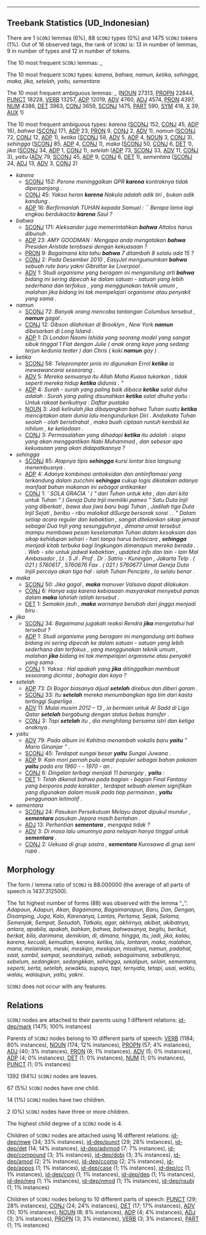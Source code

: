 

--------------------------------------------------------------------------------

## Treebank Statistics (UD_Indonesian)

There are 1 `SCONJ` lemmas (6%), 88 `SCONJ` types (0%) and 1475 `SCONJ` tokens (1%).
Out of 16 observed tags, the rank of `SCONJ` is: 13 in number of lemmas, 9 in number of types and 12 in number of tokens.

The 10 most frequent `SCONJ` lemmas: <em>_</em>

The 10 most frequent `SCONJ` types:  <em>karena, bahwa, namun, ketika, sehingga, maka, jika, setelah, yaitu, sementara</em>

The 10 most frequent ambiguous lemmas: <em>_</em> ([NOUN]() 27313, [PROPN]() 22844, [PUNCT]() 18228, [VERB]() 13257, [ADP]() 12019, [ADV]() 4760, [ADJ]() 4574, [PRON]() 4397, [NUM]() 4386, [DET]() 3963, [CONJ]() 3659, [SCONJ]() 1475, [PART]() 590, [SYM]() 418, [X]() 39, [AUX]() 1)

The 10 most frequent ambiguous types:  <em>karena</em> ([SCONJ]() 152, [CONJ]() 45, [ADP]() 16), <em>bahwa</em> ([SCONJ]() 171, [ADP]() 23, [PRON]() 9, [CONJ]() 2, [ADV]() 1), <em>namun</em> ([SCONJ]() 72, [CONJ]() 12, [ADP]() 1), <em>ketika</em> ([SCONJ]() 58, [ADV]() 5, [ADP]() 4, [NOUN]() 3, [CONJ]() 3), <em>sehingga</em> ([SCONJ]() 85, [ADP]() 4, [CONJ]() 1), <em>maka</em> ([SCONJ]() 50, [CONJ]() 6, [DET]() 1), <em>jika</em> ([SCONJ]() 34, [ADP]() 1, [CONJ]() 1), <em>setelah</em> ([ADP]() 73, [SCONJ]() 33, [ADV]() 11, [CONJ]() 3), <em>yaitu</em> ([ADV]() 79, [SCONJ]() 45, [ADP]() 9, [CONJ]() 6, [DET]() 1), <em>sementara</em> ([SCONJ]() 24, [ADJ]() 13, [ADV]() 3, [CONJ]() 2)


* <em>karena</em>
  * [SCONJ]() 152: <em>Perone meninggalkan QPR <b>karena</b> kontraknya tidak diperpanjang .</em>
  * [CONJ]() 45: <em>Yaksa heran <b>karena</b> Nakula adalah adik tiri , bukan adik kandung .</em>
  * [ADP]() 16: <em>Berfirmanlah TUHAN kepada Samuel : `` Berapa lama lagi engkau berdukacita <b>karena</b> Saul ?</em>
* <em>bahwa</em>
  * [SCONJ]() 171: <em>Aleksander juga memerintahkan <b>bahwa</b> Attalos harus dibunuh .</em>
  * [ADP]() 23: <em>AMY GOODMAN : Mengapa anda mengatakan <b>bahwa</b> Presiden Aristide terobsesi dengan kekuasaan ?</em>
  * [PRON]() 9: <em>Bagaimana kita tahu <b>bahwa</b> 7 ditambah 8 selalu ada 15 ?</em>
  * [CONJ]() 2: <em>Pada Desember 2010 , EasyJet mengumumkan <b>bahwa</b> sebuah rute baru yakni Gibraltar ke Liverpool .</em>
  * [ADV]() 1: <em>Studi organisme yang beragam ini mengandung arti <b>bahwa</b> bidang ini sering dipecah ke dalam satuan - satuan yang lebih sederhana dan terfokus , yang menggunakan teknik umum , malahan jika bidang ini tak mempelajari organisme atau penyakit yang sama .</em>
* <em>namun</em>
  * [SCONJ]() 72: <em>Banyak orang mencoba tantangan Columbus tersebut , <b>namun</b> gagal .</em>
  * [CONJ]() 12: <em>Gibson dilahirkan di Brooklyn , New York <b>namun</b> dibesarkan di Long Island .</em>
  * [ADP]() 1: <em>Di London Naomi Ishida yang seorang model yang sangat sibuk tinggal 1 Flat dengan Julie ( anak orang kaya yang sedang terjun kedunia teater ) dan Chris ( koki <b>namun</b> gay ) .</em>
* <em>ketika</em>
  * [SCONJ]() 58: <em>Teleprompter jenis ini digunakan Errol <b>ketika</b> ia mewawancarai seseorang .</em>
  * [ADV]() 5: <em>Mereka semuanya itu Allah Maha Kuasa tukarkan , tidak seperti mereka hidup <b>ketika</b> didunia . "</em>
  * [ADP]() 4: <em>Surah - surah yang paling baik dibaca <b>ketika</b> salat duha adalah : Surah yang paling disunahkan <b>ketika</b> salat dhuha yaitu : Untuk rakaat berikutnya : Daftar pustaka</em>
  * [NOUN]() 3: <em>Jadi kelirulah jika dibayangkan bahwa Tuhan suatu <b>ketika</b> menciptakan alam dunia lalu mengundurkan Diri . Andaikata Tuhan seolah - olah beristirahat , maka buah ciptaan runtuh kembali ke nihilum , ke ketiadaan .</em>
  * [CONJ]() 3: <em>Permasalahan yang dihadapi <b>ketika</b> itu adalah : siapa yang akan menggantikan Nabi Muhammad , dan sebesar apa kekuasaan yang akan didapatkannya ?</em>
* <em>sehingga</em>
  * [SCONJ]() 85: <em>Atapnya tipis <b>sehingga</b> kursi lontar bisa langsung menembusnya .</em>
  * [ADP]() 4: <em>Adanya kombinasi antioksidan dan antiinflamasi yang terkandung dalam zucchini <b>sehingga</b> cukup logis dikatakan adanya manfaat bahan makanan ini sebagai antikanker</em>
  * [CONJ]() 1: <em>' SOLA GRACIA ' ( " dari Tuhan untuk kita , dan dari kita untuk Tuhan " ) Gereja Duta Injil memiliki pameo " Satu Duta Injil yang diberkati , bawa dua jiwa baru bagi Tuhan , Jadilah tiga Duta Injil Sejati , beribu - ribu malaikat diSurga bersorak sorai . . " Dalam setiap acara reguler dan kebaktian , sangat ditekankan sikap jemaat sebagai Dua Injil yang sesungguhnya , dimana umat tersebut mampu membawa pesan keselamatan Tuhan dalam kesaksian dan sikap kehidupan sehari - hari tanpa harus berbicara , <b>sehingga</b> menjadi kitab terbuka bagi lingkungan dimanapun mereka berada . . . Web - site untuk jadwal kebaktian , updated info dan lain - lain Mal Ambasador , Lt . 5 Jl . Prof . Dr . Satrio - Kuningan , Jakarta Telp . ( 021 ) 5760617 , 5760676 Fax . ( 021 ) 5760677 Umat Gereja Duta Injili percaya akan tiga hal : ialah Tuhan Pencipta , Ia selalu benar .</em>
* <em>maka</em>
  * [SCONJ]() 50: <em>Jika gagal , <b>maka</b> manuver Valsava dapat dilakukan .</em>
  * [CONJ]() 6: <em>Hanya saja karena kebiasaan masyarakat menyebut panas dalam <b>maka</b> lahirlah istilah tersebut .</em>
  * [DET]() 1: <em>Semakin jauh , <b>maka</b> warnanya berubah dari jingga menjadi biru .</em>
* <em>jika</em>
  * [SCONJ]() 34: <em>Bagaimana jugakah reaksi Rendra <b>jika</b> mengetahui hal tersebut ?</em>
  * [ADP]() 1: <em>Studi organisme yang beragam ini mengandung arti bahwa bidang ini sering dipecah ke dalam satuan - satuan yang lebih sederhana dan terfokus , yang menggunakan teknik umum , malahan <b>jika</b> bidang ini tak mempelajari organisme atau penyakit yang sama .</em>
  * [CONJ]() 1: <em>Yaksa : Hal apakah yang <b>jika</b> ditinggalkan membuat seseorang dicintai , bahagia dan kaya ?</em>
* <em>setelah</em>
  * [ADP]() 73: <em>Di Bogor biasanya dijual <b>setelah</b> direbus dan diberi garam .</em>
  * [SCONJ]() 33: <em>Itu <b>setelah</b> mereka menumbangkan tiga tim dari kasta tertinggi Superliga .</em>
  * [ADV]() 11: <em>Mulai musim 2012 – 13 , ia bermain untuk Al Sadd di Liga Qatar <b>setelah</b> bergabung dengan status bebas transfer .</em>
  * [CONJ]() 3: <em>Tapi <b>setelah</b> itu , dia menghilang bersama istri dan ketiga anaknya .</em>
* <em>yaitu</em>
  * [ADV]() 79: <em>Pada album ini Kahitna menambah vokalis baru <b>yaitu</b> " Mario Ginanjar " .</em>
  * [SCONJ]() 45: <em>Terdapat sungai besar <b>yaitu</b> Sungai Juwana .</em>
  * [ADP]() 9: <em>Kain mori pernah pula amat populer sebagai bahan pakaian <b>yaitu</b> pada era 1960 - - 1970 - an .</em>
  * [CONJ]() 6: <em>Dingalan terbagi menjadi 11 barangay , <b>yaitu</b> :</em>
  * [DET]() 1: <em>Telah dikenal bahwa pada bagian - bagian Final Fantasy yang berporos pada karakter , terdapat sebuah elemen signifikan yang digunakan dalam musik pada tiap permainan , <b>yaitu</b> penggunaan leitmotif .</em>
* <em>sementara</em>
  * [SCONJ]() 24: <em>Pasukan Persekutuan Melayu dapat dipukul mundur , <b>sementara</b> pasukan Jepara masih bertahan .</em>
  * [ADJ]() 13: <em>Perhentian <b>sementara</b> , mengapa tidak ?</em>
  * [ADV]() 3: <em>Di masa lalu umumnya para nelayan hanya tinggal untuk <b>sementara</b> .</em>
  * [CONJ]() 2: <em>Uekusa di grup sastra , <b>sementara</b> Kurosawa di grup seni rupa .</em>

## Morphology

The form / lemma ratio of `SCONJ` is 88.000000 (the average of all parts of speech is 1437.312500).

The 1st highest number of forms (88) was observed with the lemma “_”: <em>Adapaun, Adapun, Akan, Bagaimana, Bagaimanapun, Baru, Dan, Dengan, Disamping, Juga, Kalo, Karenanya, Lantas, Pertama, Sejak, Selama, Semenjak, Sempat, Sesudah, Tatkala, agar, akhirnya, akibat, akibatnya, antara, apabila, apakah, bahkan, bahwa, bahwasanya, begitu, berikut, berkat, bila, darimana, demikian, di, dimana, hingga, itu, jadi, jika, kalau, karena, kecuali, kemudian, kerana, ketika, lalu, lantaran, maka, malahan, mana, melainkan, meski, meskipn, meskipun, misalnya, namun, padahal, saat, sambil, sampai, seandainya, sebab, sebagaimana, sebaliknya, sebelum, sedangkan, sedangkkan, sehingga, sekalipun, selain, sementara, seperti, serta, setelah, sewaktu, supaya, tapi, ternyata, tetapi, usai, waktu, walau, walaupun, yaitu, yakni</em>.

`SCONJ` does not occur with any features.


## Relations

`SCONJ` nodes are attached to their parents using 1 different relations: [id-dep/mark]() (1475; 100% instances)

Parents of `SCONJ` nodes belong to 10 different parts of speech: [VERB]() (1184; 80% instances), [NOUN]() (174; 12% instances), [PROPN]() (57; 4% instances), [ADJ]() (40; 3% instances), [PRON]() (8; 1% instances), [ADV]() (5; 0% instances), [ADP]() (4; 0% instances), [DET]() (1; 0% instances), [NUM]() (1; 0% instances), [PUNCT]() (1; 0% instances)

1392 (94%) `SCONJ` nodes are leaves.

67 (5%) `SCONJ` nodes have one child.

14 (1%) `SCONJ` nodes have two children.

2 (0%) `SCONJ` nodes have three or more children.

The highest child degree of a `SCONJ` node is 4.

Children of `SCONJ` nodes are attached using 16 different relations: [id-dep/mwe]() (34; 33% instances), [id-dep/punct]() (29; 28% instances), [id-dep/det]() (14; 14% instances), [id-dep/advmod]() (7; 7% instances), [id-dep/compound]() (3; 3% instances), [id-dep/dobj]() (3; 3% instances), [id-dep/amod]() (2; 2% instances), [id-dep/ccomp]() (2; 2% instances), [id-dep/appos]() (1; 1% instances), [id-dep/case]() (1; 1% instances), [id-dep/cc]() (1; 1% instances), [id-dep/conj]() (1; 1% instances), [id-dep/dep]() (1; 1% instances), [id-dep/neg]() (1; 1% instances), [id-dep/nmod]() (1; 1% instances), [id-dep/nsubj]() (1; 1% instances)

Children of `SCONJ` nodes belong to 10 different parts of speech: [PUNCT]() (29; 28% instances), [CONJ]() (24; 24% instances), [DET]() (17; 17% instances), [ADV]() (10; 10% instances), [NOUN]() (8; 8% instances), [ADP]() (4; 4% instances), [ADJ]() (3; 3% instances), [PROPN]() (3; 3% instances), [VERB]() (3; 3% instances), [PART]() (1; 1% instances)

